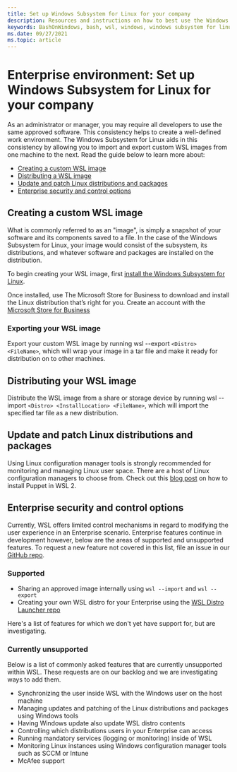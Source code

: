 ```yaml
---
title: Set up Windows Subsystem for Linux for your company
description: Resources and instructions on how to best use the Windows Subsystem for Linux in an Enterprise environment.
keywords: BashOnWindows, bash, wsl, windows, windows subsystem for linux, windowssubsystem, ubuntu, debian, suse, windows 10, enterprise, deployment, offline, packaging, store, distribution, installation, install
ms.date: 09/27/2021
ms.topic: article
---
```


# Enterprise environment: Set up Windows Subsystem for Linux for your company

As an administrator or manager, you may require all developers to use the same approved software. This consistency helps to create a well-defined work environment. The Windows Subsystem for Linux aids in this consistency by allowing you to import and export custom WSL images from one machine to the next. Read the guide below to learn more about:

* [Creating a custom WSL image](#creating-a-custom-wsl-image)
* [Distributing a WSL image](#distributing-your-wsl-image)
* [Update and patch Linux distributions and packages](#update-and-patch-linux-distributions-and-packages)
* [Enterprise security and control options](#enterprise-security-and-control-options)

## Creating a custom WSL image

What is commonly referred to as an "image", is simply a snapshot of your software and its components saved to a file. In the case of the Windows Subsystem for Linux, your image would consist of the subsystem, its distributions, and whatever software and packages are installed on the distribution.

To begin creating your WSL image, first [install the Windows Subsystem for Linux](./install.md).

Once installed, use The Microsoft Store for Business to download and install the Linux distribution that’s right for you. Create an account with the [Microsoft Store for Business](/microsoft-store/sign-up-microsoft-store-for-business.)

### Exporting your WSL image

Export your custom WSL image by running wsl --export `<Distro> <FileName>`, which will wrap your image in a tar file and make it ready for distribution on to other machines.

## Distributing your WSL image

Distribute the WSL image from a share or storage device by running wsl --import `<Distro> <InstallLocation> <FileName>`, which will import the specified tar file as a new distribution.

## Update and patch Linux distributions and packages

Using Linux configuration manager tools is strongly recommended for monitoring and managing Linux user space. There are a host of Linux configuration managers to choose from. Check out this [blog post](http://www.craigloewen.com/blog/2019/12/04/running-puppet-quickly-in-wsl2/) on how to install Puppet in WSL 2.

## Enterprise security and control options

Currently, WSL offers limited control mechanisms in regard to modifying the user experience in an Enterprise scenario. Enterprise features continue in development however, below are the areas of supported and unsupported features. To request a new feature not covered in this list, file an issue in our [GitHub repo](https://github.com/microsoft/WSL/issues?q=is%3Aissue+is%3Aopen+enterprise).

### Supported

* Sharing an approved image internally using `wsl --import` and `wsl --export`
* Creating your own WSL distro for your Enterprise using the [WSL Distro Launcher repo](https://github.com/microsoft/WSL-DistroLauncher)

Here's a list of features for which we don't yet have support for, but are investigating.

### Currently unsupported

Below is a list of commonly asked features that are currently unsupported within WSL. These requests are on our backlog and we are investigating ways to add them. 

* Synchronizing the user inside WSL with the Windows user on the host machine
* Managing updates and patching of the Linux distributions and packages using Windows tools
* Having Windows update also update WSL distro contents
* Controlling which distributions users in your Enterprise can access
* Running mandatory services (logging or monitoring) inside of WSL
* Monitoring Linux instances using Windows configuration manager tools such as SCCM or Intune
* McAfee support
